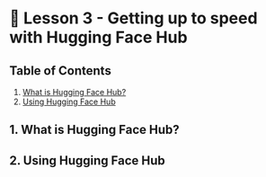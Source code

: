 # 📓 Lesson 3 - Getting up to speed with Hugging Face Hub

## Table of Contents
1. [What is Hugging Face Hub?](#1-what-is-hugging-face-hub)
2. [Using Hugging Face Hub](#2-using-hugging-face-hub)


## 1. What is Hugging Face Hub?


## 2. Using Hugging Face Hub



